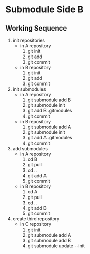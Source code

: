 # Submodule Side B

## Working Sequence
1. init repositories
   - in A repository
      1. git init
      1. git add
      1. git commit
   - in B repository
      1. git init
      1. git add
      1. git commit
1. init submodules
   - in A repository
      1. git submodule add B
      1. git submodule init
      1. git add B .gitmodules
      1. git commit
   - in B repository
      1. git submodule add A
      1. git submodule init
      1. git add A .gitmodules
      1. git commit
1. add submodules
   - in A repository
      1. cd B
      1. git pull
      1. cd ..
      1. git add A
      1. git commit
   - in B repository
      1. cd A
      1. git pull
      1. cd ..
      1. git add B
      1. git commit
1. create third repository
   - in C repository
      1. git init
      1. git submodule add A
      1. git submodule add B
      1. git submodule update --init
